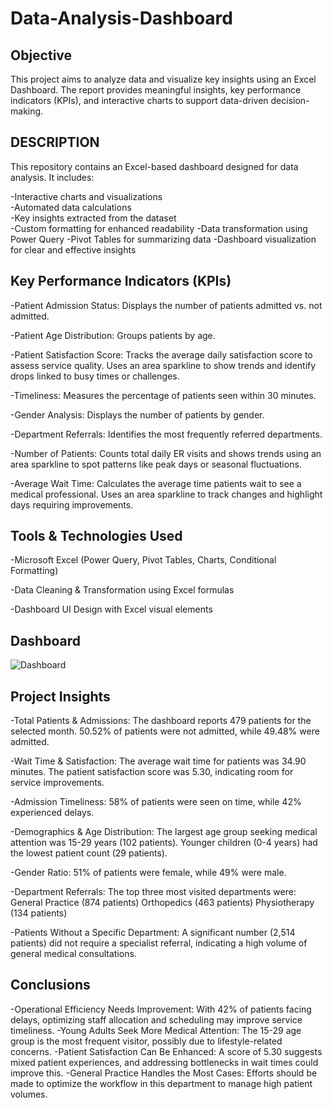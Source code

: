 # Data-Analysis-Dashboard

## Objective
This project aims to analyze data and visualize key insights using an Excel Dashboard. The report provides meaningful insights, key performance indicators (KPIs), and interactive charts to support data-driven decision-making.

## DESCRIPTION
This repository contains an Excel-based dashboard designed for data analysis.
It includes: 

-Interactive charts and visualizations  
-Automated data calculations  
-Key insights extracted from the dataset  
-Custom formatting for enhanced readability
-Data transformation using Power Query
-Pivot Tables for summarizing data
-Dashboard visualization for clear and effective insights


## Key Performance Indicators (KPIs)

-Patient Admission Status: Displays the number of patients admitted vs. not admitted.

-Patient Age Distribution: Groups patients by age.

-Patient Satisfaction Score: Tracks the average daily satisfaction score to assess service quality. Uses an area sparkline to show trends and identify drops linked to busy times or challenges.

-Timeliness: Measures the percentage of patients seen within 30 minutes.

-Gender Analysis: Displays the number of patients by gender.

-Department Referrals: Identifies the most frequently referred departments.

-Number of Patients: Counts total daily ER visits and shows trends using an area sparkline to spot patterns like peak days or seasonal fluctuations.

-Average Wait Time: Calculates the average time patients wait to see a medical professional. Uses an area sparkline to track changes and highlight days requiring improvements.


## Tools & Technologies Used

-Microsoft Excel (Power Query, Pivot Tables, Charts, Conditional Formatting)

-Data Cleaning & Transformation using Excel formulas

-Dashboard UI Design with Excel visual elements

## Dashboard
![Dashboard](https://github.com/user-attachments/assets/3a3a11e4-63fc-4215-b9b8-7bfed7d8d049)

## Project Insights
-Total Patients & Admissions: 
The dashboard reports 479 patients for the selected month.
50.52% of patients were not admitted, while 49.48% were admitted.

-Wait Time & Satisfaction:
The average wait time for patients was 34.90 minutes.
The patient satisfaction score was 5.30, indicating room for service improvements.

-Admission Timeliness:
58% of patients were seen on time, while 42% experienced delays.

-Demographics & Age Distribution:
The largest age group seeking medical attention was 15-29 years (102 patients).
Younger children (0-4 years) had the lowest patient count (29 patients).

-Gender Ratio:
51% of patients were female, while 49% were male.

-Department Referrals:
The top three most visited departments were:
General Practice (874 patients)
Orthopedics (463 patients)
Physiotherapy (134 patients)

-Patients Without a Specific Department:
A significant number (2,514 patients) did not require a specialist referral, indicating a high volume of general medical consultations.

## Conclusions
-Operational Efficiency Needs Improvement: With 42% of patients facing delays, optimizing staff allocation and scheduling may improve service timeliness.
-Young Adults Seek More Medical Attention: The 15-29 age group is the most frequent visitor, possibly due to lifestyle-related concerns.
-Patient Satisfaction Can Be Enhanced: A score of 5.30 suggests mixed patient experiences, and addressing bottlenecks in wait times could improve this.
-General Practice Handles the Most Cases: Efforts should be made to optimize the workflow in this department to manage high patient volumes.








